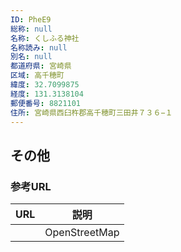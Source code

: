 ```yaml
---
ID: PheE9
総称: null
名称: くしふる神社
名称読み: null
別名: null
都道府県: 宮崎県
区域: 高千穂町
緯度: 32.7099875
経度: 131.3138104
郵便番号: 8821101
住所: 宮崎県西臼杵郡高千穂町三田井７３６−１
---
```


## その他

### 参考URL

| URL | 説明          |
| --- | ------------- |
|     | OpenStreetMap |
